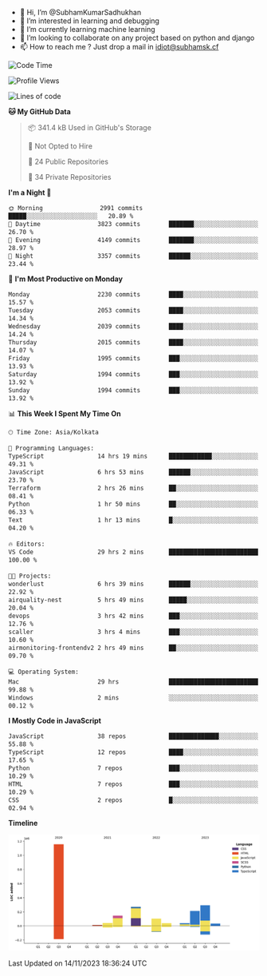 - 👋 Hi, I’m @SubhamKumarSadhukhan
- 👀 I’m interested in learning and debugging
- 🌱 I’m currently learning machine learning
- 💞️ I’m looking to collaborate on any project based on python and django
- 📫 How to reach me ?
      Just drop a mail in idiot@subhamsk.cf

<!---
SubhamKumarSadhukhan/SubhamKumarSadhukhan is a ✨ special ✨ repository because its `README.md` (this file) appears on your GitHub profile.
You can click the Preview link to take a look at your changes.
--->


<!--START_SECTION:waka-->
![Code Time](http://img.shields.io/badge/Code%20Time-1%2C664%20hrs%2024%20mins-blue)

![Profile Views](http://img.shields.io/badge/Profile%20Views-0-blue)

![Lines of code](https://img.shields.io/badge/From%20Hello%20World%20I%27ve%20Written-2.3%20million%20lines%20of%20code-blue)

**🐱 My GitHub Data** 

> 📦 341.4 kB Used in GitHub's Storage 
 > 
> 🚫 Not Opted to Hire
 > 
> 📜 24 Public Repositories 
 > 
> 🔑 34 Private Repositories 
 > 
**I'm a Night 🦉** 

```text
🌞 Morning                2991 commits        █████░░░░░░░░░░░░░░░░░░░░   20.89 % 
🌆 Daytime                3823 commits        ███████░░░░░░░░░░░░░░░░░░   26.70 % 
🌃 Evening                4149 commits        ███████░░░░░░░░░░░░░░░░░░   28.97 % 
🌙 Night                  3357 commits        ██████░░░░░░░░░░░░░░░░░░░   23.44 % 
```
📅 **I'm Most Productive on Monday** 

```text
Monday                   2230 commits        ████░░░░░░░░░░░░░░░░░░░░░   15.57 % 
Tuesday                  2053 commits        ████░░░░░░░░░░░░░░░░░░░░░   14.34 % 
Wednesday                2039 commits        ████░░░░░░░░░░░░░░░░░░░░░   14.24 % 
Thursday                 2015 commits        ████░░░░░░░░░░░░░░░░░░░░░   14.07 % 
Friday                   1995 commits        ███░░░░░░░░░░░░░░░░░░░░░░   13.93 % 
Saturday                 1994 commits        ███░░░░░░░░░░░░░░░░░░░░░░   13.92 % 
Sunday                   1994 commits        ███░░░░░░░░░░░░░░░░░░░░░░   13.92 % 
```


📊 **This Week I Spent My Time On** 

```text
🕑︎ Time Zone: Asia/Kolkata

💬 Programming Languages: 
TypeScript               14 hrs 19 mins      ████████████░░░░░░░░░░░░░   49.31 % 
JavaScript               6 hrs 53 mins       ██████░░░░░░░░░░░░░░░░░░░   23.70 % 
Terraform                2 hrs 26 mins       ██░░░░░░░░░░░░░░░░░░░░░░░   08.41 % 
Python                   1 hr 50 mins        ██░░░░░░░░░░░░░░░░░░░░░░░   06.33 % 
Text                     1 hr 13 mins        █░░░░░░░░░░░░░░░░░░░░░░░░   04.20 % 

🔥 Editors: 
VS Code                  29 hrs 2 mins       █████████████████████████   100.00 % 

🐱‍💻 Projects: 
wonderlust               6 hrs 39 mins       ██████░░░░░░░░░░░░░░░░░░░   22.92 % 
airquality-nest          5 hrs 49 mins       █████░░░░░░░░░░░░░░░░░░░░   20.04 % 
devops                   3 hrs 42 mins       ███░░░░░░░░░░░░░░░░░░░░░░   12.76 % 
scaller                  3 hrs 4 mins        ███░░░░░░░░░░░░░░░░░░░░░░   10.60 % 
airmonitoring-frontendv2 2 hrs 49 mins       ██░░░░░░░░░░░░░░░░░░░░░░░   09.70 % 

💻 Operating System: 
Mac                      29 hrs              █████████████████████████   99.88 % 
Windows                  2 mins              ░░░░░░░░░░░░░░░░░░░░░░░░░   00.12 % 
```

**I Mostly Code in JavaScript** 

```text
JavaScript               38 repos            ██████████████░░░░░░░░░░░   55.88 % 
TypeScript               12 repos            ████░░░░░░░░░░░░░░░░░░░░░   17.65 % 
Python                   7 repos             ███░░░░░░░░░░░░░░░░░░░░░░   10.29 % 
HTML                     7 repos             ███░░░░░░░░░░░░░░░░░░░░░░   10.29 % 
CSS                      2 repos             █░░░░░░░░░░░░░░░░░░░░░░░░   02.94 % 
```



**Timeline**

![Lines of Code chart](https://raw.githubusercontent.com/SubhamKumarSadhukhan/SubhamKumarSadhukhan/main/assets/bar_graph.png)


 Last Updated on 14/11/2023 18:36:24 UTC
<!--END_SECTION:waka-->
